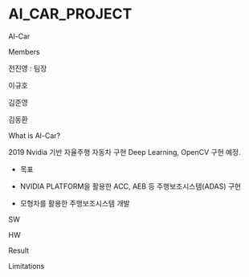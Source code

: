# AI_CAR_PROJECT

Al-Car

Members

전진영 : 팀장

이규호

김준영 

김동환 


What is Al-Car?

2019 Nvidia 기반 자율주행 자동차 구현
Deep Learning, OpenCV 구현 예정.

* 목표

 - NVIDIA PLATFORM을 활용한 ACC, AEB 등 주행보조시스템(ADAS) 구현

 - 모형차를 활용한 주행보조시스템 개발

SW

HW

Result

Limitations
